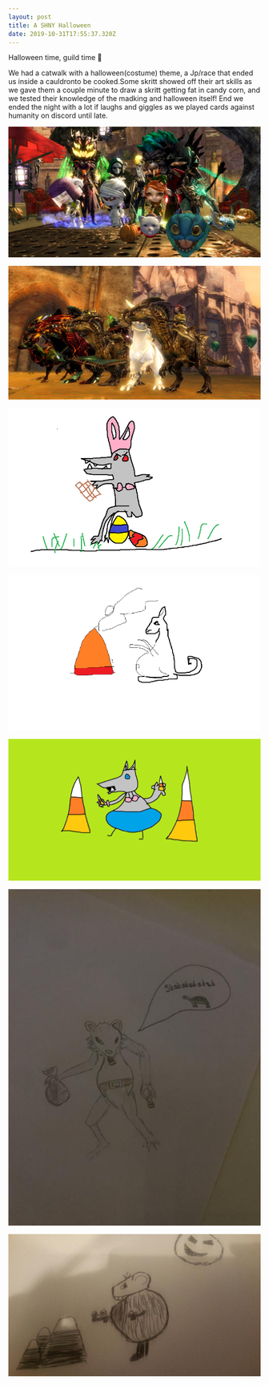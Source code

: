 ```yaml
---
layout: post
title: A SHNY Halloween
date: 2019-10-31T17:55:37.320Z
---
```

Halloween time, guild time 👻

We had a catwalk with a halloween(costume) theme, a Jp/race that ended us inside a cauldronto be cooked.Some skritt showed off their art skills as we  gave them a couple minute to draw a skritt getting fat in candy corn, and we tested their knowledge of the madking and halloween itself! End we ended the night with a lot if laughs and giggles as we played cards against humanity on discord until late.

![](/assets/uploads/gw426.jpg)

![](/assets/uploads/gw456.jpg)

![](/assets/uploads/unknown.png)

![](/assets/uploads/untitled.png)

![](/assets/uploads/5.png)

![](/assets/uploads/image0.jpg)

![](/assets/uploads/20191025_213753.jpg)
